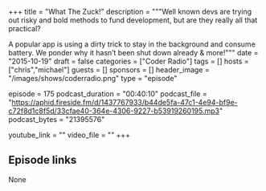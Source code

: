 +++
title = "What The Zuck!"
description = """Well known devs are trying out risky and bold methods to fund development, but are they really all that practical?

A popular app is using a dirty trick to stay in the background and consume battery. We ponder why it hasn’t been shut down already & more!"""
date = "2015-10-19"
draft = false
categories = ["Coder Radio"]
tags = []
hosts = ["chris","michael"]
guests = []
sponsors = []
header_image = "/images/shows/coderradio.png"
type = "episode"

episode = 175
podcast_duration = "00:40:10"
podcast_file = "https://aphid.fireside.fm/d/1437767933/b44de5fa-47c1-4e94-bf9e-c72f8d1c8f5d/33cfae40-364e-4306-9227-b53919260195.mp3"
podcast_bytes = "21395576"

youtube_link = ""
video_file = ""
+++

## Episode links

None

